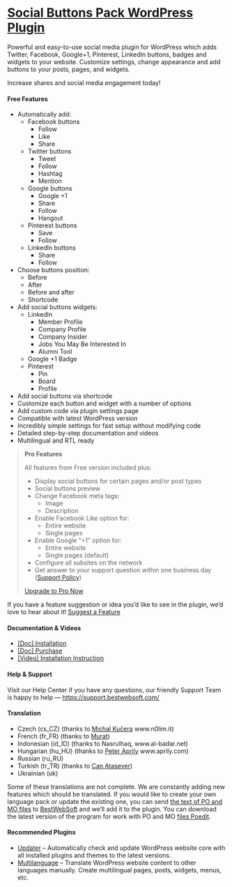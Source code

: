<a href="https://bestwebsoft.com/products/wordpress/plugins/social-buttons-pack/" target=_blank>Social Buttons Pack WordPress Plugin</a>
========================

<p>Powerful and easy-to-use social media plugin for WordPress which adds Twitter, Facebook, Google+1, Pinterest, LinkedIn buttons, badges and widgets to your website. Customize settings, change appearance and add buttons to your posts, pages, and widgets.</p>
<p>Increase shares and social media engagement today!</p>
<p><span class="embed-youtube" style="text-align:center; display: block;"></span></p>
<h4>Free Features</h4>
<ul>
<li>Automatically add:
<ul>
<li>Facebook buttons
<ul>
<li>Follow</li>
<li>Like</li>
<li>Share</li>
</ul>
</li>
<li>Twitter buttons
<ul>
<li>Tweet</li>
<li>Follow</li>
<li>Hashtag</li>
<li>Mention</li>
</ul>
</li>
<li>Google buttons
<ul>
<li>Google +1</li>
<li>Share</li>
<li>Follow</li>
<li>Hangout</li>
</ul>
</li>
<li>Pinterest buttons
<ul>
<li>Save</li>
<li>Follow</li>
</ul>
</li>
<li>LinkedIn buttons
<ul>
<li>Share</li>
<li>Follow</li>
</ul>
</li>
</ul>
</li>
<li>Choose buttons position:
<ul>
<li>Before </li>
<li>After </li>
<li>Before and after</li>
<li>Shortcode</li>
</ul>
</li>
<li>Add social buttons widgets:
<ul>
<li>LinkedIn
<ul>
<li>Member Profile</li>
<li>Company Profile</li>
<li>Company Insider</li>
<li>Jobs You May Be Interested In</li>
<li>Alumni Tool</li>
</ul>
</li>
<li>Google +1 Badge</li>
<li>Pinterest
<ul>
<li>Pin</li>
<li>Board</li>
<li>Profile</li>
</ul>
</li>
</ul>
</li>
<li>Add social buttons via shortcode</li>
<li>Customize each button and widget with a number of options</li>
<li>Add custom code via plugin settings page</li>
<li>Compatible with latest WordPress version</li>
<li>Incredibly simple settings for fast setup without modifying code</li>
<li>Detailed step-by-step documentation and videos</li>
<li>Multilingual and RTL ready</li>
</ul>
<blockquote>
<p><strong>Pro Features</strong></p>
<p>All features from Free version included plus:</p>
<ul>
<li>Display social buttons for certain pages and/or post types</li>
<li>Social buttons preview</li>
<li>Сhange Facebook meta tags:
<ul>
<li>Image</li>
<li>Description</li>
</ul>
</li>
<li>Enable Facebook Like option for:
<ul>
<li>Entire website</li>
<li>Single pages</li>
</ul>
</li>
<li>Enable Google &#8220;+1&#8221; option for:
<ul>
<li>Entire website</li>
<li>Single pages (default)</li>
</ul>
</li>
<li>Сonfigure all subsites on the network</li>
<li>Get answer to your support question within one business day (<a href="https://bestwebsoft.com/support-policy/" rel="nofollow">Support Policy</a>)</li>
</ul>
<p><a href="https://bestwebsoft.com/products/wordpress/plugins/social-buttons-pack/?k=3406f2d071a1e01c756c57133cdd9480" rel="nofollow">Upgrade to Pro Now</a></p>
</blockquote>
<p>If you have a feature suggestion or idea you&#8217;d like to see in the plugin, we&#8217;d love to hear about it! <a href="https://support.bestwebsoft.com/hc/en-us/requests/new" rel="nofollow">Suggest a Feature</a></p>
<h4>Documentation &amp; Videos</h4>
<ul>
<li><a href="https://docs.google.com/document/d/1-hvn6WRvWnOqj5v5pLUk7Awyu87lq5B_dO-Tv-MC9JQ/" rel="nofollow">[Doc] Installation</a></li>
<li><a href="https://docs.google.com/document/d/1EUdBVvnm7IHZ6y0DNyldZypUQKpB8UVPToSc_LdOYQI/" rel="nofollow">[Doc] Purchase</a></li>
<li><a href="https://www.youtube.com/watch?v=1PZPCL76aBk" rel="nofollow">[Video] Installation Instruction</a></li>
</ul>
<h4>Help &amp; Support</h4>
<p>Visit our Help Center if you have any questions, our friendly Support Team is happy to help — <a href="https://support.bestwebsoft.com/" rel="nofollow">https://support.bestwebsoft.com/</a></p>
<h4>Translation</h4>
<ul>
<li>Czech (cs_CZ) (thanks to <a href="mailto:&#109;a&#x69;&#108;u&#x73;&#064;n&#x30;&#108;i&#x6d;&#046;i&#x74;" rel="nofollow">Michal Kučera</a> www.n0lim.it)</li>
<li>French (fr_FR) (thanks to <a href="mailto:&#x77;&#x70;&#116;&#x68;&#x65;&#109;&#x65;&#x66;&#114;&#x40;&#x67;&#109;&#x61;&#x69;&#108;&#x2e;&#x63;&#111;&#x6d;" rel="nofollow">Murat</a>)</li>
<li>Indonesian (id_ID) (thanks to Nasrulhaq, www.al-badar.net)</li>
<li>Hungarian (hu_HU) (thanks to <a href="mailto:&#x73;&#x6f;&#x6c;&#x61;&#x72;s&#105;&#100;&#101;&#048;&#057;&#064;&#x67;&#x6d;&#x61;&#x69;&#x6c;&#x2e;c&#111;&#109;" rel="nofollow">Peter Aprily</a> www.aprily.com)</li>
<li>Russian (ru_RU)</li>
<li>Turkish (tr_TR) (thanks to <a href="mailto:&#119;&#x65;&#098;m&#x61;&#115;&#x74;&#x65;&#114;&#x40;&#099;&#097;&#x6e;&#097;t&#x61;&#115;&#x65;&#x76;&#101;&#x72;&#x2e;&#099;&#x6f;&#109;" rel="nofollow">Can Atasever</a>)</li>
<li>Ukrainian (uk)</li>
</ul>
<p>Some of these translations are not complete. We are constantly adding new features which should be translated. If you would like to create your own language pack or update the existing one, you can send <a href="https://codex.wordpress.org/Translating_WordPress" rel="nofollow">the text of PO and MO files</a> to <a href="https://support.bestwebsoft.com/hc/en-us/requests/new" rel="nofollow">BestWebSoft</a> and we&#8217;ll add it to the plugin. You can download the latest version of the program for work with PO and MO <a href="https://www.poedit.net/download.php" rel="nofollow">files Poedit</a>.</p>
<h4>Recommended Plugins</h4>
<ul>
<li><a href="https://bestwebsoft.com/products/wordpress/plugins/updater/?k=e9ee034ff7a7f6c740452c2f78966c8d" rel="nofollow">Updater</a> &#8211; Automatically check and update WordPress website core with all installed plugins and themes to the latest versions.</li>
<li><a href="https://bestwebsoft.com/products/wordpress/plugins/multilanguage/?k=2ec37323803cbfb57b0ae57aa32caf8c" rel="nofollow">Multilanguage</a> &#8211; Translate WordPress website content to other languages manually. Create multilingual pages, posts, widgets, menus, etc.</li>
</ul>
